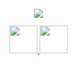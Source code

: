<p align = "center">
<img src="https://capsule-render.vercel.app/api?type=waving&color=gradient&height=100&section=header&text=Hello%20Everyone!" />
</p>

<p align = "center">
<a href="https://www.instagram.com/seabass_dayer/">
  <img height="50" src="https://github.com/user-attachments/assets/9a3fe15e-4abb-4bc9-b3e2-ff4bc059bffe" />
</a>

<a href="https://www.linkedin.com/in/sebastian-dayer/">
 <img height="50" src="https://github.com/user-attachments/assets/9652d5c8-ef23-44aa-a241-3e63d520a445" />
</a>

</p>
